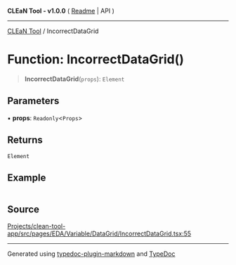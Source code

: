 **CLEaN Tool - v1.0.0** ( [Readme](../README.md) \| API )

***

[CLEaN Tool](../exports.md) / IncorrectDataGrid

# Function: IncorrectDataGrid()

> **IncorrectDataGrid**(`props`): `Element`

## Parameters

▪ **props**: `Readonly`\<`Props`\>

## Returns

`Element`

## Example

```ts

```

## Source

[Projects/clean-tool-app/src/pages/EDA/Variable/DataGrid/IncorrectDataGrid.tsx:55](https://github.com/yuckyh/clean-tool-app/)

***

Generated using [typedoc-plugin-markdown](https://www.npmjs.com/package/typedoc-plugin-markdown) and [TypeDoc](https://typedoc.org/)
